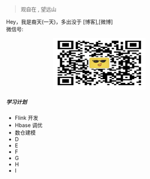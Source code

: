 > 观自在 , 望远山

Hey，我是裔天(一天)，多出没于 [博客],[微博]    
微信号:    

<p align="center">
    <img src="https://raw.githubusercontent.com/liuyitian0/liuyitian0.github.io/master/img/my-wechat.jpg" alt="Sample"  width="250" height="140">
    <p align="center">
    </p>
</p>


##### 学习计划

-  Flink 开发 
-  Hbase 调优 
-  数仓建模
-  D
-  E
-  F
-  G
-  H
-  I
